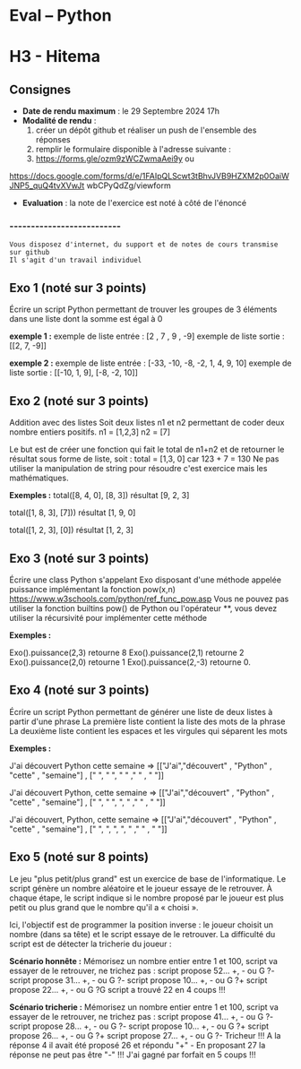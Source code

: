 # Eval – Python

# H3 - Hitema

## Consignes

- **Date de rendu maximum** : le 29 Septembre 2024 17h
- **Modalité de rendu** :
    1. créer un dépôt github et réaliser un push de l'ensemble des réponses
    2. remplir le formulaire disponible à l'adresse suivante :
    3. https://forms.gle/ozm9zWCZwmaAei9y
       ou

https://docs.google.com/forms/d/e/1FAIpQLScwt3tBhvJVB9HZXM2p0OaiWJNP5_quQ4tvXVwJt
wbCPyQdZg/viewform

- **Evaluation** : la note de l'exercice est noté à côté de l'énoncé

### --------------------------

```
Vous disposez d'internet, du support et de notes de cours transmise sur github
Il s'agit d'un travail individuel
```

## Exo 1 (noté sur 3 points)

Écrire un script Python permettant de trouver les groupes de 3 éléments dans une liste dont la
somme est égal à 0

**exemple 1 :**
exemple de liste entrée : [2 , 7 , 9 , -9]
exemple de liste sortie : [[2, 7, -9]]

**exemple 2 :**
exemple de liste entrée : [-33, -10, -8, -2, 1, 4, 9, 10]
exemple de liste sortie : [[-10, 1, 9], [-8, -2, 10]]

## Exo 2 (noté sur 3 points)

Addition avec des listes
Soit deux listes n1 et n2 permettant de coder deux nombre entiers positifs.
n1 = [1,2,3]
n2 = [7]

Le but est de créer une fonction qui fait le total de n1+n2 et de retourner le résultat sous forme de
liste, soit :
total = [1,3, 0] car 123 + 7 = 130
Ne pas utiliser la manipulation de string pour résoudre c'est exercice mais les mathématiques.

**Exemples :**
total([8, 4, 0], [8, 3])
résultat [9, 2, 3]

total([1, 8, 3], [7]))
résultat [1, 9, 0]

total([1, 2, 3], [0])
résultat [1, 2, 3]


## Exo 3 (noté sur 3 points)

Écrire une class Python s'appelant Exo disposant d'une méthode appelée puissance implémentant la
fonction pow(x,n)
https://www.w3schools.com/python/ref_func_pow.asp
Vous ne pouvez pas utiliser la fonction builtins pow() de Python ou l'opérateur **, vous devez
utiliser la récursivité pour implémenter cette méthode

**Exemples :**

Exo().puissance(2,3) retourne 8
Exo().puissance(2,1) retourne 2
Exo().puissance(2,0) retourne 1
Exo().puissance(2,-3) retourne 0.

## Exo 4 (noté sur 3 points)

Écrire un script Python permettant de générer une liste de deux listes à partir d'une phrase
La première liste contient la liste des mots de la phrase
La deuxième liste contient les espaces et les virgules qui séparent les mots

**Exemples :**

J'ai découvert Python cette semaine => [["J'ai","découvert" , "Python" , "cette" , "semaine"] , [" ", "
", " " ," " , " "]]

J'ai découvert Python, cette semaine => [["J'ai","découvert" , "Python" , "cette" , "semaine"] , [" ",
" ", ", " ," " , " "]]

J'ai découvert, Python, cette semaine => [["J'ai","découvert" , "Python" , "cette" , "semaine"] , [" ",
", ", ", " ," " , " "]]


## Exo 5 (noté sur 8 points)

Le jeu "plus petit/plus grand" est un exercice de base de l'informatique. Le script génère un nombre
aléatoire et le joueur essaye de le retrouver. À chaque étape, le script indique si le nombre proposé
par le joueur est plus petit ou plus grand que le nombre qu'il a « choisi ».

Ici, l'objectif est de programmer la position inverse : le joueur choisit un nombre (dans sa tête) et le
script essaye de le retrouver. La difficulté du script est de détecter la tricherie du joueur :

**Scénario honnête :**
Mémorisez un nombre entier entre 1 et 100, script va essayer de le retrouver, ne trichez pas :
script propose 52... +, - ou G ?-
script propose 31... +, - ou G ?-
script propose 10... +, - ou G ?+
script propose 22... +, - ou G ?G
script a trouvé 22 en 4 coups !!!

**Scénario tricherie :**
Mémorisez un nombre entier entre 1 et 100, script va essayer de le retrouver, ne trichez pas :
script propose 41... +, - ou G ?-
script propose 28... +, - ou G ?-
script propose 10... +, - ou G ?+
script propose 26... +, - ou G ?+
script propose 27... +, - ou G ?-
Tricheur !!! A la réponse 4 il avait été proposé 26 et répondu "+" - En proposant 27 la réponse ne
peut pas être "-" !!!
J'ai gagné par forfait en 5 coups !!!


